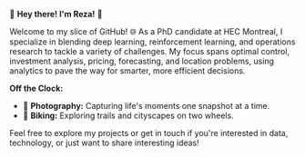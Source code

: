 
👋 **Hey there! I'm Reza!** 🚀

Welcome to my slice of GitHub! 🌐 As a PhD candidate at HEC Montreal, I specialize in blending deep learning, reinforcement learning, and operations research to tackle a variety of challenges. My focus spans optimal control, investment analysis, pricing, forecasting, and location problems, using analytics to pave the way for smarter, more efficient decisions.

**Off the Clock:**
- 📸 **Photography:** Capturing life's moments one snapshot at a time.
- 🚴 **Biking:** Exploring trails and cityscapes on two wheels.

Feel free to explore my projects or get in touch if you're interested in data, technology, or just want to share interesting ideas! 
